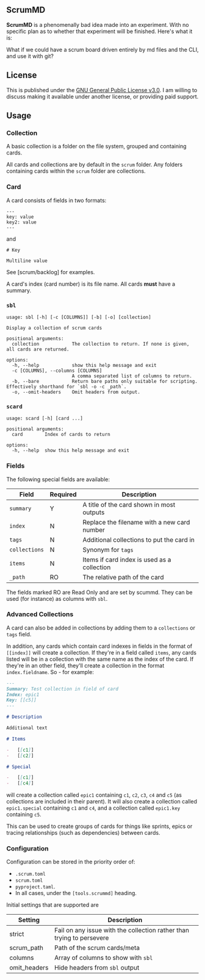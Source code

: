 ## ScrumMD

**ScrumMD** is a phenomenally bad idea made into an experiment. With no specific plan as to whether that experiment will be finished. Here's what it is:

What if we could have a scrum board driven entirely by md files and the CLI, and use it with git?

## License

This is published under the [GNU General Public License v3.0](LICENSE.md). I am willing to discuss making it available under another license, or providing paid support.

## Usage

### Collection

A basic collection is a folder on the file system, grouped and containing cards.

All cards and collections are by default in the `scrum` folder. Any folders containing cards within the `scrum` folder are collections.

### Card

A card consists of fields in two formats:

```
---
key: value
key2: value
---
```

and

```
# Key

Multiline value
```

See [scrum/backlog] for examples.

A card's index (card number) is its file name. All cards **must** have a summary.

### `sbl`

```
usage: sbl [-h] [-c [COLUMNS]] [-b] [-o] [collection]

Display a collection of scrum cards

positional arguments:
  collection            The collection to return. If none is given, all cards are returned.

options:
  -h, --help            show this help message and exit
  -c [COLUMNS], --columns [COLUMNS]
                        A comma separated list of columns to return.
  -b, --bare            Return bare paths only suitable for scripting. Effectively shorthand for `sbl -o -c _path`.
  -o, --omit-headers    Omit headers from output.
```

### `scard`

```
usage: scard [-h] [card ...]

positional arguments:
  card        Index of cards to return

options:
  -h, --help  show this help message and exit
```

### Fields

The following special fields are available:

| Field         | Required | Description                                 |
| ------------- | -------- | ------------------------------------------- |
| `summary`     | Y        | A title of the card shown in most outputs   |
| `index`       | N        | Replace the filename with a new card number |
| `tags`        | N        | Additional collections to put the card in   |
| `collections` | N        | Synonym for `tags`                          |
| `items`       | N        | Items if card index is used as a collection |
| `_path`       | RO       | The relative path of the card               |

The fields marked RO are Read Only and are set by scummd. They can be used (for instance) as columns with `sbl`.

### Advanced Collections

A card can also be added in collections by adding them to a `collections` or `tags` field.

In addition, any cards which contain card indexes in fields in the format of `[[index]]` will create a collection. If they're in a field called `items`, any cards listed will be in a collection with the same name as the index of the card. If they're in an other field, they'll create a collection in the format `index.fieldname`. So - for example:

```md
---
Summary: Test collection in field of card
Index: epic1
Key: [[c5]]
---

# Description

Additional text

# Items

-   [[c1]]
-   [[c2]]

# Special

-   [[c1]]
-   [[c4]]
```

will create a collection called `epic1` containing `c1`, `c2`, `c3`, `c4` and `c5` (as collections are included in their parent). It will also create a collection called `epic1.special` containing `c1` and `c4`, and a collection called `epic1.key` containing `c5`.

This can be used to create groups of cards for things like sprints, epics or tracing relationships (such as dependencies) between cards.

### Configuration

Configuration can be stored in the priority order of:

-   `.scrum.toml`
-   `scrum.toml`
-   `pyproject.taml`.
-   In all cases, under the `[tools.scrummd]` heading.

Initial settings that are supported are

| Setting      | Description                                                           |
| ------------ | --------------------------------------------------------------------- |
| strict       | Fail on any issue with the collection rather than trying to persevere |
| scrum_path   | Path of the scrum cards/meta                                          |
| columns      | Array of columns to show with `sbl`                                   |
| omit_headers | Hide headers from `sbl` output                                        |

